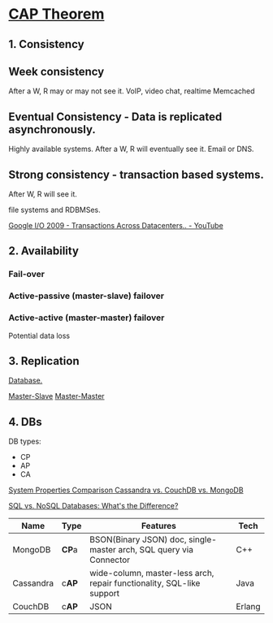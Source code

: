 # [CAP Theorem](https://www.ibm.com/cloud/learn/cap-theorem)

## 1. Consistency

## Week consistency

After a W, R may or may not see it.
VoIP, video chat, realtime
Memcached

## Eventual Consistency - Data is replicated asynchronously.

Highly available systems.
After a W, R will eventually see it.
Email or DNS.

## Strong consistency - transaction based systems.

After W, R will see it.

file systems and RDBMSes.

[Google I/O 2009 - Transactions Across Datacenters.. - YouTube](https://www.youtube.com/watch?v=srOgpXECblk)

## 2. Availability

### Fail-over

### Active-passive (master-slave) failover

### Active-active (master-master) failover

Potential data loss

## 3. Replication

[Database.](https://github.com/donnemartin/system-design-primer#database)

[Master-Slave](https://github.com/donnemartin/system-design-primer#master-slave-replication)
[Master-Master](https://github.com/donnemartin/system-design-primer#master-master-replication)

## 4. DBs

DB types:

* CP
* AP
* CA

[System Properties Comparison Cassandra vs. CouchDB vs. MongoDB](https://db-engines.com/en/system/Cassandra%3BCouchDB%3BMongoDB)

[SQL vs. NoSQL Databases: What's the Difference?](https://www.ibm.com/cloud/blog/sql-vs-nosql)

| Name      | Type    | Features                                                     | Tech   |
| --------- | ------- | ------------------------------------------------------------ | ------ |
| MongoDB   | **CP**a | BSON(Binary JSON) doc, single-master arch,  SQL query via Connector | C++    |
| Cassandra | c**AP** | wide-column, master-less arch, repair functionality, SQL-like support | Java   |
| CouchDB   | c**AP** | JSON                                                         | Erlang |

